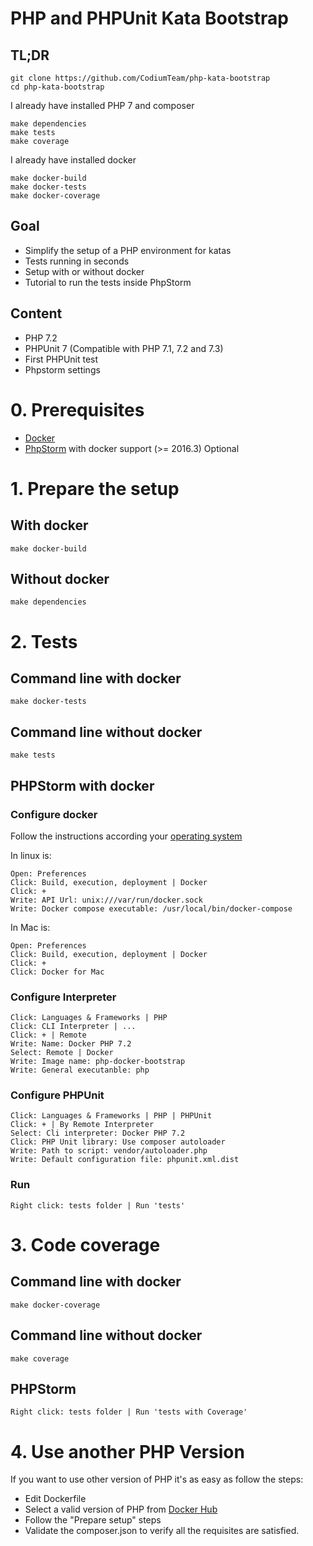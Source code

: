 # PHP and PHPUnit Kata Bootstrap

## TL;DR

    git clone https://github.com/CodiumTeam/php-kata-bootstrap
    cd php-kata-bootstrap
I already have installed PHP 7 and composer

    make dependencies
    make tests
    make coverage

I already have installed docker

    make docker-build
    make docker-tests
    make docker-coverage

## Goal
- Simplify the setup of a PHP environment for katas
- Tests running in seconds
- Setup with or without docker
- Tutorial to run the tests inside PhpStorm
 
## Content
- PHP 7.2
- PHPUnit 7 (Compatible with PHP 7.1, 7.2 and 7.3)
- First PHPUnit test
- Phpstorm settings

# 0. Prerequisites
- [Docker](https://docs.docker.com/engine/installation/)
- [PhpStorm](https://www.jetbrains.com/phpstorm/download) with docker support (>= 2016.3) Optional

# 1. Prepare the setup
## With docker
    make docker-build

## Without docker

    make dependencies
    
# 2. Tests
## Command line with docker
    make docker-tests
## Command line without docker
    make tests
## PHPStorm with docker
### Configure docker
Follow the instructions according your [operating system](https://blog.jetbrains.com/phpstorm/2015/10/docker-support-in-phpstorm/)

In linux is:

    Open: Preferences
    Click: Build, execution, deployment | Docker
    Click: +
    Write: API Url: unix:///var/run/docker.sock
    Write: Docker compose executable: /usr/local/bin/docker-compose 

In Mac is:

    Open: Preferences
    Click: Build, execution, deployment | Docker
    Click: +
    Click: Docker for Mac
### Configure Interpreter
    Click: Languages & Frameworks | PHP 
    Click: CLI Interpreter | ...
    Click: + | Remote
    Write: Name: Docker PHP 7.2
    Select: Remote | Docker
    Write: Image name: php-docker-bootstrap
    Write: General executanble: php
### Configure PHPUnit
    Click: Languages & Frameworks | PHP | PHPUnit 
    Click: + | By Remote Interpreter
    Select: Cli interpreter: Docker PHP 7.2
    Click: PHP Unit library: Use composer autoloader
    Write: Path to script: vendor/autoloader.php
    Write: Default configuration file: phpunit.xml.dist
### Run
    Right click: tests folder | Run 'tests'

# 3. Code coverage
## Command line with docker
    make docker-coverage
## Command line without docker
    make coverage
##  PHPStorm 
    Right click: tests folder | Run 'tests with Coverage'
# 4. Use another PHP Version
If you want to use other version of PHP it's as easy as follow the steps:
- Edit Dockerfile
- Select a valid version of PHP from [Docker Hub](https://hub.docker.com/_/php/)
- Follow the "Prepare setup" steps
- Validate the composer.json to verify all the requisites are satisfied.